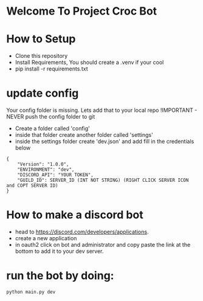 # Welcome To Project Croc Bot

# How to Setup
- Clone this repository
- Install Requirements, You should create a .venv if your cool
- pip install -r requirements.txt

# update config
Your config folder is missing. Lets add that to your local repo
!IMPORTANT - NEVER push the config folder to git
- Create a folder called 'config'
- inside that folder create another folder called 'settings'
- inside the settings folder create 'dev.json' and add fill in the credentials below
```
{
    "Version": "1.0.0",
    "ENVIRONMENT": "dev",
    "DISCORD_API": "YOUR TOKEN",
    "GUILD_ID": SERVER_ID (INT NOT STRING) (RIGHT CLICK SERVER ICON and COPT SERVER ID)  
}
```

# How to make a discord bot
- head to https://discord.com/developers/applications.
- create a new application
- in oauth2 click on bot and administrator and copy paste the link at the bottom to add it to your dev server.


# run the bot by doing:
```python main.py dev```